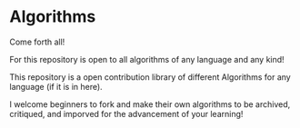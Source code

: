 # Algorithms
Come forth all! 

For this repository is open to all algorithms of any language and any kind!

This repository is a open contribution library of different Algorithms for any language (if it is in here).

I welcome beginners to fork and make their own algorithms to be archived, critiqued, and imporved for the advancement of 
your learning!
